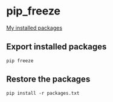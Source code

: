 # pip_freeze

[My installed packages](./packages.txt)

## Export installed packages

`pip freeze`

## Restore the packages

`pip install -r packages.txt`
